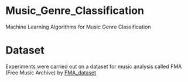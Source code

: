 # Music_Genre_Classification
Machine Learning Algorithms for Music Genre Classification
# Dataset

Experiments were carried out on a dataset for music analysis called FMA (Free Music Archive) by [FMA_dataset](https://github.com/mdeff/fma) 

